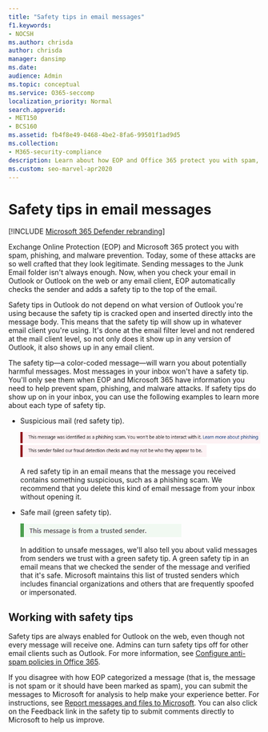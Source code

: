 ```yaml
---
title: "Safety tips in email messages"
f1.keywords:
- NOCSH
ms.author: chrisda
author: chrisda
manager: dansimp
ms.date:
audience: Admin
ms.topic: conceptual
ms.service: O365-seccomp
localization_priority: Normal
search.appverid:
- MET150
- BCS160
ms.assetid: fb4f8e49-0468-4be2-8fa6-99501f1ad9d5
ms.collection:
- M365-security-compliance
description: Learn about how EOP and Office 365 protect you with spam, phishing, and malware prevention by adding a safety tip to the top of emails.
ms.custom: seo-marvel-apr2020
---
```


# Safety tips in email messages

[!INCLUDE [Microsoft 365 Defender rebranding](../includes/microsoft-defender-for-office.md)]


Exchange Online Protection (EOP) and Microsoft 365 protect you with spam, phishing, and malware prevention. Today, some of these attacks are so well crafted that they look legitimate. Sending messages to the Junk Email folder isn't always enough. Now, when you check your email in Outlook or Outlook on the web or any email client, EOP automatically checks the sender and adds a safety tip to the top of the email.

Safety tips in Outlook do not depend on what version of Outlook you're using because the safety tip is cracked open and inserted directly into the message body. This means that the safety tip will show up in whatever email client you're using. It's done at the email filter level and not rendered at the mail client level, so not only does it show up in any version of Outlook, it also shows up in any email client.

The safety tip—a color-coded message—will warn you about potentially harmful messages. Most messages in your inbox won't have a safety tip. You'll only see them when EOP and Microsoft 365 have information you need to help prevent spam, phishing, and malware attacks. If safety tips do show up on in your inbox, you can use the following examples to learn more about each type of safety tip.

- Suspicious mail (red safety tip).

    ![Screenshot that shows a red safety tip.](../../media/5078a0be-e556-44a1-b169-09d780d26898.png)

    A red safety tip in an email means that the message you received contains something suspicious, such as a phishing scam. We recommend that you delete this kind of email message from your inbox without opening it.

- Safe mail (green safety tip).

    ![Screenshot that shows a green safety tip.](../../media/acbc11d0-f626-4848-9fbf-66eeeda3f803.png)

    In addition to unsafe messages, we'll also tell you about valid messages from senders we trust with a green safety tip. A green safety tip in an email means that we checked the sender of the message and verified that it's safe. Microsoft maintains this list of trusted senders which includes financial organizations and others that are frequently spoofed or impersonated.

## Working with safety tips

Safety tips are always enabled for Outlook on the web, even though not every message will receive one. Admins can turn safety tips off for other email clients such as Outlook. For more information, see [Configure anti-spam policies in Office 365](configure-your-spam-filter-policies.md).

If you disagree with how EOP categorized a message (that is, the message is not spam or it should have been marked as spam), you can submit the messages to Microsoft for analysis to help make your experience better. For instructions, see [Report messages and files to Microsoft](report-junk-email-messages-to-microsoft.md). You can also click on the Feedback link in the safety tip to submit comments directly to Microsoft to help us improve.
